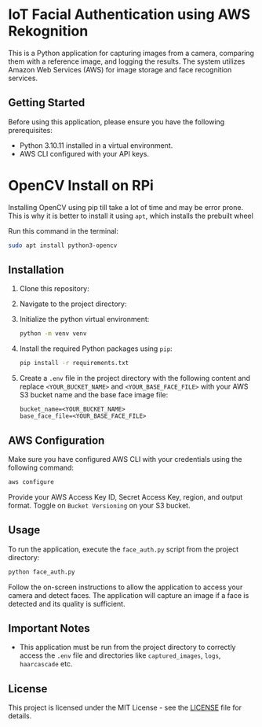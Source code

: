 # IoT Facial Authentication using AWS Rekognition

This is a Python application for capturing images from a camera, comparing them with a reference image, and logging the results. The system utilizes Amazon Web Services (AWS) for image storage and face recognition services.

## Getting Started

Before using this application, please ensure you have the following prerequisites:

- Python 3.10.11 installed in a virtual environment.
- AWS CLI configured with your API keys.

# OpenCV Install on RPi

Installing OpenCV using pip till take a lot of time and may be error prone. This is why it is better to install it using `apt`, which installs the prebuilt wheel

Run this command in the terminal:
```bash
sudo apt install python3-opencv
```

## Installation

1. Clone this repository:

2. Navigate to the project directory:

3. Initialize the python virtual environment:
   ```bash
   python -m venv venv
   ```

4. Install the required Python packages using `pip`:
   ```bash
   pip install -r requirements.txt
   ```

5. Create a `.env` file in the project directory with the following content and replace `<YOUR_BUCKET_NAME>` and `<YOUR_BASE_FACE_FILE>` with your AWS S3 bucket name and the base face image file:

   ```
   bucket_name=<YOUR_BUCKET_NAME>
   base_face_file=<YOUR_BASE_FACE_FILE>
   ```

## AWS Configuration

Make sure you have configured AWS CLI with your credentials using the following command:

```bash
aws configure
```

Provide your AWS Access Key ID, Secret Access Key, region, and output format. Toggle on `Bucket Versioning` on your S3 bucket.

## Usage

To run the application, execute the `face_auth.py` script from the project directory:

```bash
python face_auth.py
```

Follow the on-screen instructions to allow the application to access your camera and detect faces. The application will capture an image if a face is detected and its quality is sufficient.

## Important Notes

- This application must be run from the project directory to correctly access the `.env` file and directories like `captured_images`, `logs`, `haarcascade` etc.

## License

This project is licensed under the MIT License - see the [LICENSE](LICENSE) file for details.
